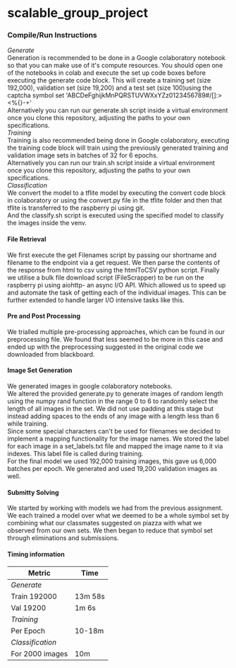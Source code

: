 # scalable_group_project

### Compile/Run Instructions 
*Generate* <br/>
Generation is recommended to be done in a Google colaboratory notebook so that you can make use of it's compute resources. You should open one of the notebooks in colab and execute the set up code boxes before executing the generate code block. This will create a training set (size 192,000), validation set (size 19,200) and a test set (size 100)using the captcha symbol set 'ABCDeFghijkMnPQRSTUVWXxYZz0123456789#/\[]:><%{}-+' <br/>
Alternatively you can run our generate.sh script inside a virtual environment once you clone this repository, adjusting the paths to your own specifications.
<br/>
*Training* <br/>
Training is also recommended being done in Google colaboratory, executing the training code block will train using the previously generated training and validation image sets in batches of 32 for 6 epochs. <br/>
Alternatively you can run our train.sh script inside a virtual environment once you clone this repository, adjusting the paths to your own specifications.
<br/>
*Classification* <br/>
We convert the model to a tflite model by executing the convert code block in colaboratory or using the convert.py file in the tflite folder and then that tflite is transferred to the raspberry pi using git. <br/>
And the classify.sh script is executed using the specified model to classify the images inside the venv. <br/>

#### File Retrieval
We first execute the get Filenames script by passing our shortname and filename to the endpoint via a get request. We then parse the contents of the response from html to csv using the htmlToCSV python script. Finally we utilise a bulk file download script (FileScrapper) to be run on the raspberry pi using aiohttp- an async I/O API. Which allowed us to speed up and automate the task of getting each of the individual images. This can be further extended to handle larger I/O intensive tasks like this. <br/>

#### Pre and Post Processing
We trialled multiple pre-processing approaches, which can be found in our preprocessing file. We found that less seemed to be more in this case and ended up with the preprocessing suggested in the original code we downloaded from blackboard.

####  Image Set Generation
We generated images in google colaboratory notebooks. <br/>
We altered the provided generate.py to generate images of random length using the numpy rand function in the range 0 to 6 to randomly select the length of all images in the set. We did not use padding at this stage but instead adding spaces to the ends of any image with a length less than 6 while training. <br/>
Since some special characters can't be used for filenames we decided to implement a mapping functionality for the image names. We stored the label for each image in a set_labels.txt file and mapped the image name to it via indexes. This label file is called during training. <br/>
For the final model we used 192,000 training images, this gave us 6,000 batches per epoch. We generated and used 19,200 validation images as well. <br/>

#### Submitty Solving
We started by working with models we had from the previous assignment. We each trained a model over what we deemed to be a whole symbol set by combining what our classmates suggested on piazza with what we observed from our own sets. We then began to reduce that symbol set through eliminations and submissions. <br/>

####  Timing information
| Metric          | Time        |
| -----------     | ----------- |
| *Generate*                    |
| Train 192000    | 13m 58s     |
| Val 19200       | 1m 6s       |
| *Training*                    |
| Per Epoch       | 10-18m      |
| *Classification*              |
| For 2000 images | 10m         |
